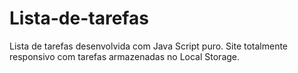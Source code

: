 # Lista-de-tarefas
Lista de tarefas desenvolvida com Java Script puro. Site totalmente responsivo com tarefas armazenadas no Local Storage.
